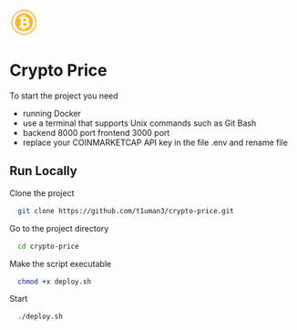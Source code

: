 ![Crypto Logo](frontend/public/bit.png)
# Crypto Price

To start the project you need
- running Docker
- use a terminal that supports Unix commands such as Git Bash
- backend 8000 port frontend 3000 port
- replace your COINMARKETCAP API key in the file .env and rename file

## Run Locally

Clone the project

```bash
  git clone https://github.com/t1uman3/crypto-price.git
```

Go to the project directory

```bash
  cd crypto-price
```

Make the script executable

```bash
  chmod +x deploy.sh
```

Start

```bash
  ./deploy.sh
```
